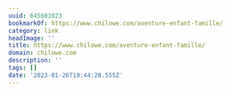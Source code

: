 ```yaml
---
uuid: 645601023
bookmarkOf: https://www.chilowe.com/aventure-enfant-famille/
category: link
headImage: ''
title: https://www.chilowe.com/aventure-enfant-famille/
domain: chilowe.com
description: ''
tags: []
date: '2023-01-26T19:44:28.555Z'
---
```



